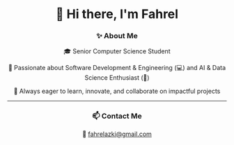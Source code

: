 <h1 align="center">👋 Hi there, I'm Fahrel</h1>

<h3 align="center">✨ About Me</h3>

<p align="center">
🎓 Senior Computer Science Student
</p>
<p align="center">
🌟 Passionate about Software Development & Engineering (💻) and AI & Data Science Enthusiast (🤖)
</p>
<p align="center">
🚀 Always eager to learn, innovate, and collaborate on impactful projects
</p>

---

<h3 align="center">📫 Contact Me</h3>

<p align="center">
📧 <a href="mailto:fahrelazki@gmail.com">fahrelazki@gmail.com</a>  
</p>
